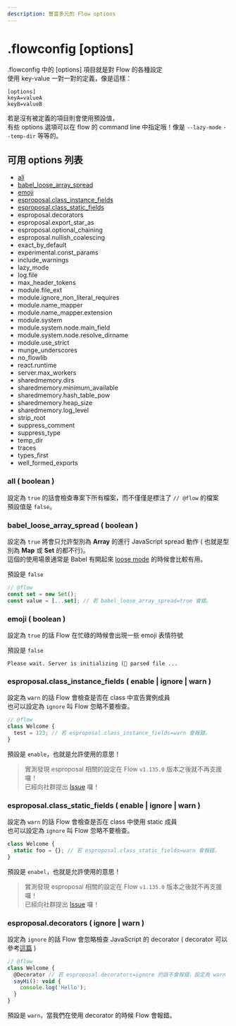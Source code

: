 ```yaml
---
description: 豐富多元的 Flow options
---
```


# .flowconfig \[options\]

.flowconfig 中的 \[options\] 項目就是對 Flow 的各種設定  
使用 key-value 一對一對的定義，像是這樣：

```text
[options]
keyA=valueA
keyB=valueB
```

若是沒有被定義的項目則會使用預設值，  
有些 options 選項可以在 flow 的 command line 中指定哦！像是 `--lazy-mode` `--temp-dir` 等等的。

## 可用 options 列表 <a id="option-list"></a>

* [all](.flowconfig-options.md#all)
* [babel\_loose\_array\_spread](.flowconfig-options.md#babel_loose_array_spread)
* [emoji](.flowconfig-options.md#emoji)
* [esproposal.class\_instance\_fields](.flowconfig-options.md#esproposal-class_instance_fields-enable)
* [esproposal.class\_static\_fields](.flowconfig-options.md#esproposal-class_static_fields)
* esproposal.decorators
* esproposal.export\_star\_as
* esproposal.optional\_chaining
* esproposal.nullish\_coalescing
* exact\_by\_default
* experimental.const\_params
* include\_warnings
* lazy\_mode
* log.file
* max\_header\_tokens
* module.file\_ext
* module.ignore\_non\_literal\_requires
* module.name\_mapper
* module.name\_mapper.extension
* module.system
* module.system.node.main\_field
* module.system.node.resolve\_dirname
* module.use\_strict
* munge\_underscores
* no\_flowlib
* react.runtime
* server.max\_workers
* sharedmemory.dirs
* sharedmemory.minimum\_available
* sharedmemory.hash\_table\_pow
* sharedmemory.heap\_size
* sharedmemory.log\_level
* strip\_root
* suppress\_comment
* suppress\_type
* temp\_dir
* traces
* types\_first
* well\_formed\_exports

### all \( boolean \) <a id="all"></a>

設定為 `true` 的話會檢查專案下所有檔案，而不僅僅是標注了 `// @flow` 的檔案  
預設值是 `false`。

### babel\_loose\_array\_spread \( boolean \) <a id="babel_loose_array_spread"></a>

設定為 `true` 將會只允許型別為 **Array** 的進行 JavaScript spread 動作 \( 也就是型別為 **Map** 或 **Set** 的都不行\)。  
這個的使用場景通常是 Babel 有開起來 [loose mode](https://babeljs.io/docs/en/babel-plugin-transform-spread#loose) 的時候會比較有用。

預設是 `false`

```javascript
// @flow
const set = new Set();
const value = [...set]; // 若 babel_loose_array_spread=true 會錯。
```

### emoji \( boolean \) <a id="emoji"></a>

設定為 `true` 的話 Flow 在忙碌的時候會出現一些 emoji 表情符號

預設是 `false`

```text
Please wait. Server is initializing (👻 parsed file ...
```

### esproposal.class\_instance\_fields \( enable \| ignore \| warn \) <a id="esproposal-class_instance_fields-enable"></a>

設定為 `warn` 的話  Flow 會檢查是否在 class 中宣告實例成員  
也可以設定為 `ignore` 叫 Flow 忽略不要檢查。

```javascript
// @flow
class Welcome {
  test = 123; // 若 esproposal.class_instance_fields=warn 會報錯。
}
```

預設是 `enable`，也就是允許使用的意思！

> 實測發現 esproposal 相關的設定在 Flow `v1.135.0` 版本之後就不再支援囉！  
> 已經向社群提出 [Issue](https://github.com/facebook/flow/issues/8623) 囉！

### esproposal.class\_static\_fields \( enable \| ignore \| warn \) <a id="esproposal-class_static_fields"></a>

設定為 `warn` 的話 Flow 會檢查是否在 class 中使用 static 成員  
也可以設定為 `ignore` 叫 Flow 忽略不要檢查。

```javascript
class Welcome {
  static foo = {}; // 若 esproposal.class_static_fields=warn 會報錯。
}
```

預設是 `enabel`，也就是允許使用的意思！

> 實測發現 esproposal 相關的設定在 Flow `v1.135.0` 版本之後就不再支援囉！  
> 已經向社群提出 [Issue](https://github.com/facebook/flow/issues/8623) 囉！

### esproposal.decorators \( ignore \| warn \) <a id="esproposal-decorators"></a>

設定為 `ignore` 的話 Flow 會忽略檢查 JavaScript 的 decorator \( decorator 可以參考[這篇](https://dev.to/dpksh/learn-javascript-class-decorators-in-5-minutes-4em7) \)

```javascript
// @flow
class Welcome {
  @Decorator // 若 esproposal.decorators=ignore 的話不會報錯，設定為 warn 或不設定都會報錯
  sayHi(): void {
    console.log('Hello');
  }
}
```

預設是 `warn`，當我們在使用 decorator 的時候 Flow 會報錯。

 





